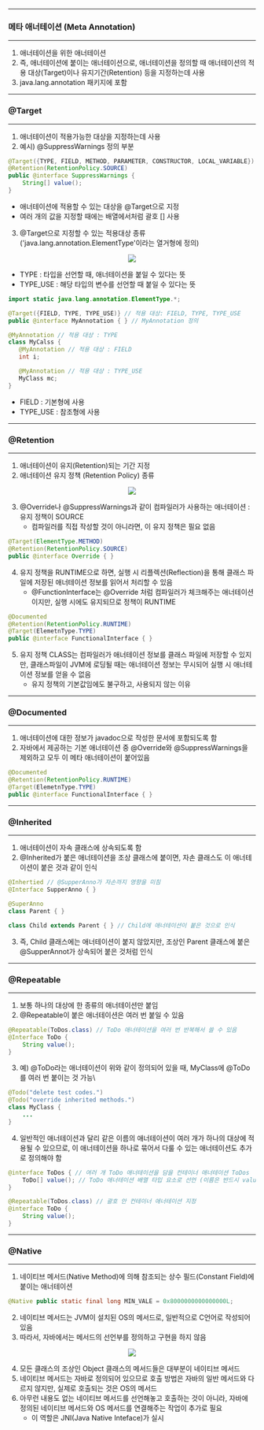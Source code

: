 -----
### 메타 애너테이션 (Meta Annotation)
-----
1. 애너테이션을 위한 애너테이션
2. 즉, 애너테이션에 붙이는 애너테이션으로, 애너테이션을 정의할 때 애너테이션의 적용 대상(Target)이나 유지기간(Retention) 등을 지정하는데 사용
3. java.lang.annotation 패키지에 포함

-----
### @Target
-----
1. 애너테이션이 적용가능한 대상을 지정하는데 사용
2. 예시) @SuppressWarnings 정의 부분
```java
@Target({TYPE, FIELD, METHOD, PARAMETER, CONSTRUCTOR, LOCAL_VARIABLE})
@Retention(RetentionPolicy.SOURCE)
public @interface SuppressWarnings {
    String[] value();
}
```
  - 애너테이션에 적용할 수 있는 대상을 @Target으로 지정
  - 여러 개의 값을 지정할 때에는 배열에서처럼 괄호 [] 사용

3. @Target으로 지정할 수 있는 적용대상 종류 ('java.lang.annotation.ElementType'이라는 열거형에 정의)
<div align="center">
<img src="https://github.com/sooyounghan/Java/assets/34672301/76b35824-28e9-4a24-a473-9bb4989cc5d4">
</div>

  - TYPE : 타입을 선언할 때, 애너테이션을 붙일 수 있다는 뜻
  - TYPE_USE : 해당 타입의 변수를 선언할 때 붙일 수 있다는 뜻
 ```java
import static java.lang.annotation.ElementType.*;

@Target({FIELD, TYPE, TYPE_USE)} // 적용 대상: FIELD, TYPE, TYPE_USE
public @interface MyAnnotation { } // MyAnnotation 정의

@MyAnnotation // 적용 대상 : TYPE
class MyCalss {
    @MyAnnotation // 적용 대상 : FIELD
    int i;

    @MyAnnotation // 적용 대상 : TYPE_USE
    MyClass mc;
}
```

  - FIELD : 기본형에 사용
  - TYPE_USE : 참조형에 사용

-----
### @Retention
-----
1. 애너테이션이 유지(Retention)되는 기간 지정
2. 애너테이션 유지 정책 (Retention Policy) 종류
<div align="center">
<img src="https://github.com/sooyounghan/Java/assets/34672301/3b8edf7a-ecd3-4d42-af46-930419594160">
</div>

3. @Override나 @SuppressWarnings과 같이 컴파일러가 사용하는 애너테이션 : 유지 정책이 SOURCE
   - 컴파일러를 직접 작성할 것이 아니라면, 이 유지 정책은 필요 없음
```JAVA
@Target(ElementType.METHOD)
@Retention(RetentionPolicy.SOURCE)
public @interface Override { }
```

4. 유지 정책을 RUNTIME으로 하면, 실행 시 리플렉션(Reflection)을 통해 클래스 파일에 저장된 애너테이션 정보를 읽어서 처리할 수 있음
   - @FunctionInterface는 @Override 처럼 컴파일러가 체크해주는 애너테이션이지만, 실행 시에도 유지되므로 정책이 RUNTIME
```java
@Documented
@Retention(RetentionPolicy.RUNTIME)
@Target(ElemetnType.TYPE)
public @interface FunctionalInterface { }
```

5. 유지 정책 CLASS는 컴파일러가 애너테이션 정보를 클래스 파일에 저장할 수 있지만, 클래스파일이 JVM에 로딩될 때는 애너테이션 정보는 무시되어 실행 시 애너테이션 정보를 얻을 수 없음
   - 유지 정책의 기본값임에도 불구하고, 사용되지 않는 이유

-----
### @Documented
-----
1. 애너테이션에 대한 정보가 javadoc으로 작성한 문서에 포함되도록 함
2. 자바에서 제공하는 기본 애너테이션 중 @Override와 @SuppressWarnings을 제외하고 모두 이 메타 애너테이션이 붙어있음
```java
@Documented
@Retention(RetentionPolicy.RUNTIME)
@Target(ElemetnType.TYPE)
public @interface FunctionalInterface { }
```

-----
### @Inherited
-----
1. 애너테이션이 자속 클래스에 상속되도록 함
2. @Inherited가 붙은 애너테이션을 조상 클래스에 붙이면, 자손 클래스도 이 애너테이션이 붙은 것과 같이 인식
```java
@Inhertied // @SupperAnno가 자손까지 영향을 미침
@Interface SupperAnno { }

@SuperAnno
class Parent { }

class Child extends Parent { } // Child에 애너테이션이 붙은 것으로 인식
```

3. 즉, Child 클래스에는 애너테이션이 붙지 않았지만, 조상인 Parent 클래스에 붙은 @SupperAnnot가 상속되어 붙은 것처럼 인식

-----
### @Repeatable
-----
1. 보통 하나의 대상에 한 종류의 애너테이션만 붙임
2. @Repeatable이 붙은 애너테이션은 여러 번 붙일 수 있음
```java
@Repeatable(ToDos.class) // ToDo 애너테이션을 여러 번 반복해서 쓸 수 있음
@Interface ToDo {
    String value();
}
```

3. 예) @ToDo라는 애너테이션이 위와 같이 정의되어 있을 때, MyClass에 @ToDo를 여러 번 붙이는 것 가능\
```java
@Todo("delete test codes.")
@Todo("override inherited methods.")
class MyClass {
    ...
}
```

4. 일반적인 애너테이션과 달리 같은 이름의 애너테이션이 여러 개가 하나의 대상에 적용될 수 있으므로, 이 애너테이션을 하나로 묶어서 다룰 수 있는 애너테이션도 추가로 정의해야 함
```java
@interface ToDos { // 여러 개 ToDo 애너테이션을 담을 컨테이너 애너테이션 ToDos
    ToDo[] value(); // ToDo 애너테이션 배열 타입 요소로 선언 (이름은 반드시 value)
}

@Repeatable(ToDos.class) // 괄호 안 컨테이너 애너테이션 지정
@interface ToDo {
    String value();
}
```

-----
### @Native
-----
1. 네이티브 메서드(Native Method)에 의해 참조되는 상수 필드(Constant Field)에 붙이는 애너테이션
```java
@Native public static final long MIN_VALE = 0x8000000000000000L;
````
2. 네이티브 메서드는 JVM이 설치된 OS의 메서드로, 일반적으로 C언어로 작성되어 있음
3. 따라서, 자바에서는 메서드의 선언부를 정의하고 구현을 하지 않음

<div align="center">
<img src="https://github.com/sooyounghan/Java/assets/34672301/bd9935dc-2a65-4f75-8d13-d5d5c7e39e7d">
</div>

4. 모든 클래스의 조상인 Object 클래스의 메서드들은 대부분이 네이티브 메서드
5. 네이티브 메서드는 자바로 정의되어 있으므로 호출 방법은 자바의 일반 메서드와 다르지 않지만, 실제로 호출되는 것은 OS의 메서드
6. 아무런 내용도 없는 네이티브 메서드를 선언해놓고 호출하는 것이 아니라, 자바에 정의된 네이티브 메서드와 OS 메서드를 연결해주는 작업이 추가로 필요
   - 이 역할은 JNI(Java Native Inteface)가 실시
